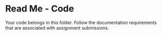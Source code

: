 # Read Me - Code
Your code belongs in this folder. Follow the documentation requirements that are associated with assignment submissions.
